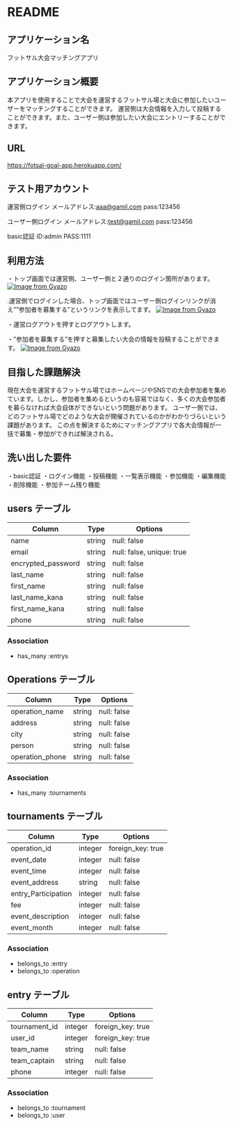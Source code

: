# README

## アプリケーション名
フットサル大会マッチングアプリ

## アプリケーション概要
本アプリを使用することで大会を運営するフットサル場と大会に参加したいユーザーをマッチングすることができます。
運営側は大会情報を入力して投稿することができます。また、ユーザー側は参加したい大会にエントリーすることができます。

## URL
https://fotsal-goal-app.herokuapp.com/

## テスト用アカウント

運営側ログイン
メールアドレス:aaa@gamil.com
pass:123456

ユーザー側ログイン
メールアドレス:test@gamil.com
pass:123456

basic認証
ID:admin
PASS:1111

## 利用方法
・トップ画面では運営側、ユーザー側と２通りのログイン箇所があります。
[![Image from Gyazo](https://i.gyazo.com/8ba7fd8606fe1f3bb35ac9cc5b965ae2.jpg)](https://gyazo.com/8ba7fd8606fe1f3bb35ac9cc5b965ae2)

.運営側でログインした場合、トップ画面ではユーザー側ログインリンクが消え””参加者を募集する”というリンクを表示してます。
[![Image from Gyazo](https://i.gyazo.com/ce2b1671f4f3a4d8c2185e37fc39d5d7.jpg)](https://gyazo.com/ce2b1671f4f3a4d8c2185e37fc39d5d7)

・運営ログアウトを押すとログアウトします。

・”参加者を募集する”を押すと募集したい大会の情報を投稿することができます。
[![Image from Gyazo](https://i.gyazo.com/b28ec65ab4e851c4197e58d75f9bbbd6.gif)](https://gyazo.com/b28ec65ab4e851c4197e58d75f9bbbd6)





## 目指した課題解決
現在大会を運営するフットサル場ではホームページやSNSでの大会参加者を集めています。しかし、参加者を集めるというのも容易ではなく、多くの大会参加者を募らなければ大会自体ができないという問題があります。
ユーザー側では、どのフットサル場でどのような大会が開催されているのかがわかりづらいという課題があります。
この点を解決するためにマッチングアプリで各大会情報が一括で募集・参加ができれば解決される。

## 洗い出した要件
・basic認証
・ログイン機能
・投稿機能
・一覧表示機能
・参加機能
・編集機能
・削除機能
・参加チーム残り機能

## 


## users テーブル

| Column          | Type   | Options     |
| --------------  | ------ | ----------- |
| name            | string | null: false |
| email           | string | null: false, unique: true |
| encrypted_password|string| null: false |
| last_name       | string | null: false |
| first_name      | string | null: false |
| last_name_kana  | string | null: false |
| first_name_kana | string | null: false |
| phone           | string | null: false |

### Association

- has_many :entrys


## Operations テーブル

| Column          | Type   | Options     |
| --------------  | ------ | ----------- |
| operation_name  | string | null: false |
| address         | string | null: false |
| city            | string | null: false |
| person          | string | null: false |
| operation_phone | string | null: false |

### Association

- has_many :tournaments



## tournaments テーブル

| Column              | Type   | Options     |
| --------------      | ------ | ----------- |
| operation_id        | integer | foreign_key: true |
| event_date          | integer  | null: false  |
| event_time          | integer  | null: false |
| event_address       | string  | null: false |
| entry_Participation | integer | null: false |
| fee                 | integer | null: false |
| event_description   | integer | null: false |
| event_month         | integer | null: false |

### Association

- belongs_to :entry
- belongs_to :operation




## entry テーブル

| Column         | Type    | Options     |
| ---------------| ------  | ----------- |
| tournament_id  | integer | foreign_key: true |
| user_id        | integer | foreign_key: true |
| team_name      | string  | null: false |
| team_captain   | string  | null: false |
| phone          | integer | null: false |

### Association

- belongs_to :tournament
- belongs_to :user


<!-- ## enter_kosal テーブル

| Column         | Type    | Options     |
| ---------------| ------  | ----------- |
| operation_id   | integer | foreign_key: true |
| kosal_id       | integer | foreign_key: true |
| user_id        | integer | foreign_key: true | -->



<!-- ## kosals テーブル

| Column              | Type   | Options     |
| --------------      | ------ | ----------- |
| operation_id        | integer | foreign_key: true |
| user_id             | integer | foreign_key: true |
| event_date          | string  | null: false  |
| event_time          | string  | null: false |
| event_address       | string  | null: false |
| event_Participation | integer | null: false |

### Association

- belongs_to user
- belongs_to operation -->


